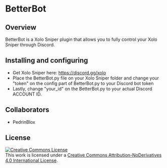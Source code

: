 # BetterBot

## Overview
BetterBot is a Xolo Sniper plugin that allows you to fully control your Xolo Sniper through Discord.

## Installing and configuring
- Get Xolo Sniper here: https://discord.gg/xolo
- Place the BetterBot.py file on your Xolo Sniper folder and change your "token" on the config part of BetterBot.py to your Discord bot token
- Lastly, change "your_id" on the BetterBot.py to your actual Discord ACCOUNT ID.

## Collaborators
- PedrinBlox

## License

<a rel="license" href="http://creativecommons.org/licenses/by-nd/4.0/"><img alt="Creative Commons License" style="border-width:0" src="https://i.creativecommons.org/l/by-nd/4.0/88x31.png" /></a><br />This work is licensed under a <a rel="license" href="http://creativecommons.org/licenses/by-nd/4.0/">Creative Commons Attribution-NoDerivatives 4.0 International License</a>.
